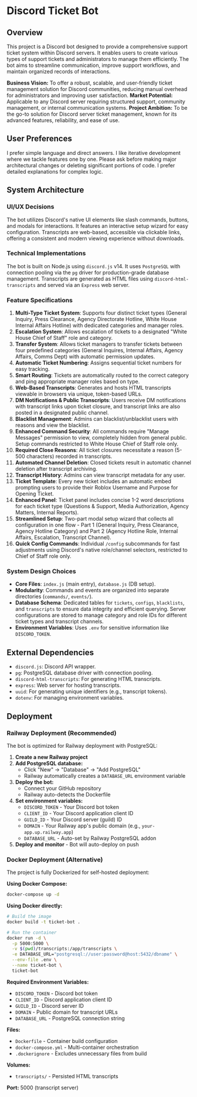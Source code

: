 # Discord Ticket Bot

## Overview
This project is a Discord bot designed to provide a comprehensive support ticket system within Discord servers. It enables users to create various types of support tickets and administrators to manage them efficiently. The bot aims to streamline communication, improve support workflows, and maintain organized records of interactions.

**Business Vision:** To offer a robust, scalable, and user-friendly ticket management solution for Discord communities, reducing manual overhead for administrators and improving user satisfaction.
**Market Potential:** Applicable to any Discord server requiring structured support, community management, or internal communication systems.
**Project Ambition:** To be the go-to solution for Discord server ticket management, known for its advanced features, reliability, and ease of use.

## User Preferences
I prefer simple language and direct answers. I like iterative development where we tackle features one by one. Please ask before making major architectural changes or deleting significant portions of code. I prefer detailed explanations for complex logic.

## System Architecture

### UI/UX Decisions
The bot utilizes Discord's native UI elements like slash commands, buttons, and modals for interactions. It features an interactive setup wizard for easy configuration. Transcripts are web-based, accessible via clickable links, offering a consistent and modern viewing experience without downloads.

### Technical Implementations
The bot is built on Node.js using `discord.js` v14. It uses `PostgreSQL` with connection pooling via the `pg` driver for production-grade database management. Transcripts are generated as HTML files using `discord-html-transcripts` and served via an `Express` web server.

### Feature Specifications
1.  **Multi-Type Ticket System**: Supports four distinct ticket types (General Inquiry, Press Clearance, Agency Directorate Hotline, White House Internal Affairs Hotline) with dedicated categories and manager roles.
2.  **Escalation System**: Allows escalation of tickets to a designated "White House Chief of Staff" role and category.
3.  **Transfer System**: Allows ticket managers to transfer tickets between four predefined categories (General Inquires, Internal Affairs, Agency Affairs, Comms Dept) with automatic permission updates.
4.  **Automatic Ticket Numbering**: Assigns sequential ticket numbers for easy tracking.
5.  **Smart Routing**: Tickets are automatically routed to the correct category and ping appropriate manager roles based on type.
6.  **Web-Based Transcripts**: Generates and hosts HTML transcripts viewable in browsers via unique, token-based URLs.
7.  **DM Notifications & Public Transcripts**: Users receive DM notifications with transcript links upon ticket closure, and transcript links are also posted in a designated public channel.
8.  **Blacklist Management**: Admins can blacklist/unblacklist users with reasons and view the blacklist.
9.  **Enhanced Command Security**: All commands require "Manage Messages" permission to view, completely hidden from general public. Setup commands restricted to White House Chief of Staff role only.
10. **Required Close Reasons**: All ticket closures necessitate a reason (5-500 characters) recorded in transcripts.
11. **Automated Channel Deletion**: Closed tickets result in automatic channel deletion after transcript archiving.
12. **Transcript History**: Admins can view transcript metadata for any user.
13. **Ticket Template**: Every new ticket includes an automatic embed prompting users to provide their Roblox Username and Purpose for Opening Ticket.
14. **Enhanced Panel**: Ticket panel includes concise 1-2 word descriptions for each ticket type (Questions & Support, Media Authorization, Agency Matters, Internal Reports).
15. **Streamlined Setup**: Two-part modal setup wizard that collects all configuration in one flow - Part 1 (General Inquiry, Press Clearance, Agency Hotline Category) and Part 2 (Agency Hotline Role, Internal Affairs, Escalation, Transcript Channel).
16. **Quick Config Commands**: Individual `/config` subcommands for fast adjustments using Discord's native role/channel selectors, restricted to Chief of Staff role only.

### System Design Choices
-   **Core Files**: `index.js` (main entry), `database.js` (DB setup).
-   **Modularity**: Commands and events are organized into separate directories (`commands/`, `events/`).
-   **Database Schema**: Dedicated tables for `tickets`, `configs`, `blacklists`, and `transcripts` to ensure data integrity and efficient querying. Server configurations are stored to manage category and role IDs for different ticket types and transcript channels.
-   **Environment Variables**: Uses `.env` for sensitive information like `DISCORD_TOKEN`.

## External Dependencies
-   `discord.js`: Discord API wrapper.
-   `pg`: PostgreSQL database driver with connection pooling.
-   `discord-html-transcripts`: For generating HTML transcripts.
-   `express`: Web server for hosting transcripts.
-   `uuid`: For generating unique identifiers (e.g., transcript tokens).
-   `dotenv`: For managing environment variables.

## Deployment

### Railway Deployment (Recommended)
The bot is optimized for Railway deployment with PostgreSQL:

1. **Create a new Railway project**
2. **Add PostgreSQL database:**
   - Click "New" → "Database" → "Add PostgreSQL"
   - Railway automatically creates a `DATABASE_URL` environment variable
3. **Deploy the bot:**
   - Connect your GitHub repository
   - Railway auto-detects the Dockerfile
4. **Set environment variables:**
   - `DISCORD_TOKEN` - Your Discord bot token
   - `CLIENT_ID` - Your Discord application client ID
   - `GUILD_ID` - Your Discord server (guild) ID
   - `DOMAIN` - Your Railway app's public domain (e.g., `your-app.up.railway.app`)
   - `DATABASE_URL` - Auto-set by Railway PostgreSQL addon
5. **Deploy and monitor** - Bot will auto-deploy on push

### Docker Deployment (Alternative)
The project is fully Dockerized for self-hosted deployment:

**Using Docker Compose:**
```bash
docker-compose up -d
```

**Using Docker directly:**
```bash
# Build the image
docker build -t ticket-bot .

# Run the container
docker run -d \
  -p 5000:5000 \
  -v $(pwd)/transcripts:/app/transcripts \
  -e DATABASE_URL="postgresql://user:password@host:5432/dbname" \
  --env-file .env \
  --name ticket-bot \
  ticket-bot
```

**Required Environment Variables:**
- `DISCORD_TOKEN` - Discord bot token
- `CLIENT_ID` - Discord application client ID
- `GUILD_ID` - Discord server ID
- `DOMAIN` - Public domain for transcript URLs
- `DATABASE_URL` - PostgreSQL connection string

**Files:**
- `Dockerfile` - Container build configuration
- `docker-compose.yml` - Multi-container orchestration
- `.dockerignore` - Excludes unnecessary files from build

**Volumes:**
- `transcripts/` - Persisted HTML transcripts

**Port:** 5000 (transcript server)